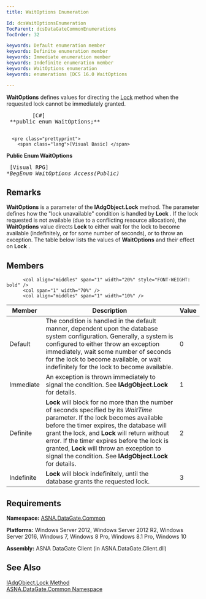 ```yaml
---
title: WaitOptions Enumeration

Id: dcsWaitOptionsEnumeration
TocParent: dcsDataGateCommonEnumerations
TocOrder: 32

keywords: Default enumeration member
keywords: Definite enumeration member
keywords: Immediate enumeration member
keywords: Indefinite enumeration member
keywords: WaitOptions enumeration
keywords: enumerations [DCS 16.0 WaitOptions

---
```


<span> **WaitOptions** </span> defines values for directing the [Lock](iadg-object-class-lock-method.html) method when the requested lock cannot be immediately granted.
<pre class="prettyprint">
        <span class="lang">[C#]</span>
 **public enum WaitOptions;** 
      </pre>
      <pre class="prettyprint">
        <span class="lang">[Visual Basic] </span>
 **Public Enum WaitOptions** 
      </pre>
      <pre class="prettyprint">
        <span class="lang">[Visual RPG]</span>
 **BegEnum WaitOptions Access(*Public)** 
      </pre>

## Remarks

**WaitOptions** is a parameter of the **IAdgObject.Lock** method. The parameter defines how the "lock unavailable" condition is handled by **Lock** . If the lock requested is not available (due to a conflicting resource allocation), the **WaitOptions** value directs **Lock** to either wait for the lock to become available (indefinitely, or for some number of seconds), or to throw an exception. The table below lists the values of **WaitOptions** and their effect on **Lock** .
## Members


          <col align="middles" span="1" width="20%" style="FONT-WEIGHT: bold" />
          <col span="1" width="70%" />
          <col align="middles" span="1" width="10%" />

| Member | Description | Value |
| ---- | ---- | ---- |
| Default | The condition is handled in the default manner, dependent upon the database system configuration. Generally, a system is configured to either throw an exception immediately, wait some number of seconds for the lock to become available, or wait indefinitely for the lock to become available. | 0 |
| Immediate | An exception is thrown immediately to signal the condition. See **IAdgObject.Lock** for details. | 1 |
| Definite | **Lock** will block for no more than the number of seconds specified by its *WaitTime* parameter. If the lock becomes available before the timer expires, the database will grant the lock, and **Lock** will return without error. If the timer expires before the lock is granted, **Lock** will throw an exception to signal the condition. See **IAdgObject.Lock** for details. | 2 |
| Indefinite | **Lock** will block indefinitely, until the database grants the requested lock. | 3 |



## Requirements

**Namespace:** [ASNA.DataGate.Common](datagate-common-namespace.html) 

**Platforms:** Windows Server 2012, Windows Server 2012 R2, Windows Server 2016, Windows 7, Windows 8 Pro, Windows 8.1 Pro, Windows 10

**Assembly:** ASNA DataGate Client (in ASNA.DataGate.Client.dll)
## See Also


[IAdgObject.Lock Method](iadg-object-class-lock-method.html) <br />
[ASNA.DataGate.Common Namespace](datagate-common-namespace.html)

